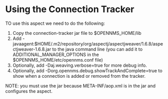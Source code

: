 Using the Connection Tracker
============================

TO use this aspect we need to do the following:

1. Copy the connection-tracker jar file to $OPENNMS_HOME/lib
2. Add -javaagent:$HOME/.m2/repository/org/aspectj/aspectjweaver/1.6.8/aspectjweaver-1.6.8.jar
   to the java command line (you can add it to ADDITIONAL_MANAGER_OPTIONS in the
   $OPENNMS_HOME/etc/opennms.conf file)
3. Optionally, add -Daj.weaving.verbose=true for more debug info.
4. Optionally, add -Dorg.opennms.debug.showTrackAndComplete=true to show when a connection
   is added or removed from the tracker.

NOTE: you must use the jar because META-INF/aop.xml is in the jar and configures the aspect.
